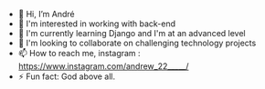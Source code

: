 - 👋 Hi, I’m André
- 👀 I'm interested in working with back-end
- 🌱 I'm currently learning Django and I'm at an advanced level
- 💞️ I'm looking to collaborate on challenging technology projects
- 📫 How to reach me, instagram : https://www.instagram.com/andrew_22_____/
- ⚡ Fun fact: God above all.

<!---
Carlowww18/Carlowww18 is a ✨ special ✨ repository because its `README.md` (this file) appears on your GitHub profile.
You can click the Preview link to take a look at your changes.
--->
